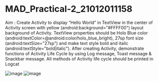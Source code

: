 # MAD_Practical-2_21012011158

Aim : Create Activity to display “Hello World” in TextView in the center of Activity screen with yellow (android:background="#FFFF00") layout background of Activity. TextView properties should be Holo Blue color (android:textColor=@android:color/holo_blue_bright), 27sp font size (android:textSize="27sp") and make text style bold and italic (android:textStyle="bold|italic"). After creating Activity, demonstrate functions of Activity Life Cycle by using Log message, Toast message & Snackbar message. All methods of Activity life cycle should be printed in Logcat

![image](https://github.com/vikaslohar21/MAD_Practical-2_21012011158/assets/98016883/2cd9bd90-9159-443e-9aeb-4af8ec104ec9)
![image](https://github.com/vikaslohar21/MAD_Practical-2_21012011158/assets/98016883/aaf67591-e911-47ac-bd8f-d659d8060134)
